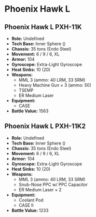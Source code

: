 # Phoenix Hawk L
## Phoenix Hawk L PXH-11K
- **Role:** Undefined
- **Tech Base:** Inner Sphere ()
- **Chassis:** 35 tons (Endo Steel)
- **Movement:** 6 / 9 / 6, XL
- **Armor:** 104
- **Gyroscope:** Extra-Light Gyroscope
- **Heat Sinks:** 10 (20)
- **Weapons:**
  - MML 3 (ammo: 40 LRM, 33 SRM)
  - Heavy Machine Gun × 3 (ammo: 50)
  - TSEMP
  - ER Medium Laser
- **Equipment:**
  - CASE
- **Battle Value:** 1563

## Phoenix Hawk L PXH-11K2
- **Role:** Undefined
- **Tech Base:** Inner Sphere ()
- **Chassis:** 35 tons (Endo Steel)
- **Movement:** 6 / 9 / 6, XL
- **Armor:** 104
- **Gyroscope:** Extra-Light Gyroscope
- **Heat Sinks:** 10 (20)
- **Weapons:**
  - MML 3 (ammo: 40 LRM, 33 SRM)
  - Snub-Nose PPC w/ PPC Capacitor
  - ER Medium Laser × 2
- **Equipment:**
  - Coolant Pod
  - CASE II
- **Battle Value:** 1233

